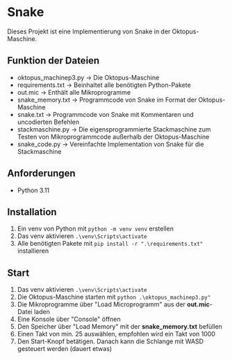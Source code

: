 # Snake
Dieses Projekt ist eine Implementierung von Snake in der Oktopus-Maschine.

## Funktion der Dateien
- oktopus_machinep3.py -> Die Oktopus-Maschine
- requirements.txt -> Beinhaltet alle benötigten Python-Pakete
- out.mic -> Enthält alle Mikroprogramme
- snake_memory.txt -> Programmcode von Snake im Format der Oktopus-Maschine
- snake.txt -> Programmcode von Snake mit Kommentaren und uncodierten Befehlen
- stackmaschine.py -> Die eigensprogrammierte Stackmaschine zum Testen von Mikroprogrammcode außerhalb der Oktopus-Maschine
- snake_code.py -> Vereinfachte Implementation von Snake für die Stackmaschine

## Anforderungen
- Python 3.11

## Installation
1. Ein venv von Python mit ```python -m venv venv``` erstellen
2. Das venv aktivieren ```.\venv\Scripts\activate```
3. Alle benötigten Pakete mit ```pip install -r ".\requirements.txt"``` installieren

## Start
1. Das venv aktivieren ```.\venv\Scripts\activate```
2. Die Oktopus-Maschine starten mit ```python .\oktopus_machinep3.py"```
3. Die Mikroprogramme über "Load Microprogramm" aus der **out.mic**-Datei laden
4. Eine Konsole über "Console" öffnen
5. Den Speicher über "Load Memory" mit der **snake_memory.txt** befüllen
6. Einen Takt von min. 25 auswählen, empfohlen wird ein Takt von 1000
7. Den Start-Knopf betätigen. Danach kann die Schlange mit WASD gesteuert werden (dauert etwas)